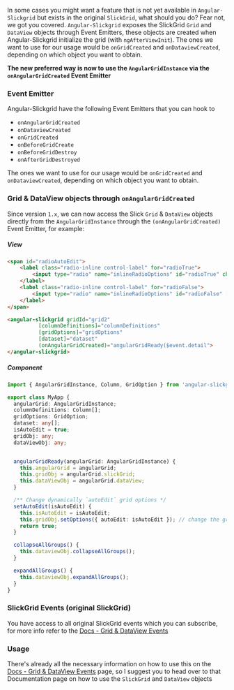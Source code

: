 In some cases you might want a feature that is not yet available in `Angular-Slickgrid` but exists in the original `SlickGrid`, what should you do? Fear not, we got you covered. `Angular-Slickgrid` exposes the SlickGrid `Grid` and `DataView` objects through Event Emitters, these objects are created when Angular-Slickgrid initialize the grid (with `ngAfterViewInit`). The ones we want to use for our usage would be `onGridCreated` and `onDataviewCreated`, depending on which object you want to obtain.

**The new preferred way is now to use the `AngularGridInstance` via the `onAngularGridCreated` Event Emitter**

### Event Emitter
Angular-Slickgrid have the following Event Emitters that you can hook to
- `onAngularGridCreated`
- `onDataviewCreated`
- `onGridCreated`
- `onBeforeGridCreate`
- `onBeforeGridDestroy`
- `onAfterGridDestroyed`

The ones we want to use for our usage would be `onGridCreated` and `onDataviewCreated`, depending on which object you want to obtain.

### Grid & DataView objects through `onAngularGridCreated`
Since version `1.x`, we can now access the Slick `Grid` & `DataView` objects directly from the `AngularGridInstance` through the `(onAngularGridCreated)` Event Emitter, for example:

##### View
```html
<span id="radioAutoEdit">
    <label class="radio-inline control-label" for="radioTrue">
        <input type="radio" name="inlineRadioOptions" id="radioTrue" checked [value]="isAutoEdit" (change)="setAutoEdit(true)"> ON (single-click)
    </label>
    <label class="radio-inline control-label" for="radioFalse">
        <input type="radio" name="inlineRadioOptions" id="radioFalse" [value]="isAutoEdit" (change)="setAutoEdit(false)"> OFF (double-click)
    </label>
</span>

<angular-slickgrid gridId="grid2"
          [columnDefinitions]="columnDefinitions"
          [gridOptions]="gridOptions"
          [dataset]="dataset"
          (onAngularGridCreated)="angularGridReady($event.detail">
</angular-slickgrid>
```

##### Component
```typescript
import { AngularGridInstance, Column, GridOption } from 'angular-slickgrid';

export class MyApp {
  angularGrid: AngularGridInstance;
  columnDefinitions: Column[];
  gridOptions: GridOption;
  dataset: any[];
  isAutoEdit = true;
  gridObj: any;
  dataViewObj: any;


  angularGridReady(angularGrid: AngularGridInstance) {
    this.angularGrid = angularGrid;
    this.gridObj = angularGrid.slickGrid;
    this.dataViewObj = angularGrid.dataView;
  }

  /** Change dynamically `autoEdit` grid options */
  setAutoEdit(isAutoEdit) {
    this.isAutoEdit = isAutoEdit;
    this.gridObj.setOptions({ autoEdit: isAutoEdit }); // change the grid option dynamically
    return true;
  }

  collapseAllGroups() {
    this.dataviewObj.collapseAllGroups();
  }

  expandAllGroups() {
    this.dataviewObj.expandAllGroups();
  }
}
```

### SlickGrid Events (original SlickGrid)
You have access to all original SlickGrid events which you can subscribe, for more info refer to the [Docs - Grid & DataView Events](../events/Grid-&-DataView-Events.md)

### Usage
There's already all the necessary information on how to use this on the [Docs - Grid & DataView Events](../events/Grid-&-DataView-Events.md#view) page, so I suggest you to head over to that Documentation page on how to use the `SlickGrid` and `DataView` objects
